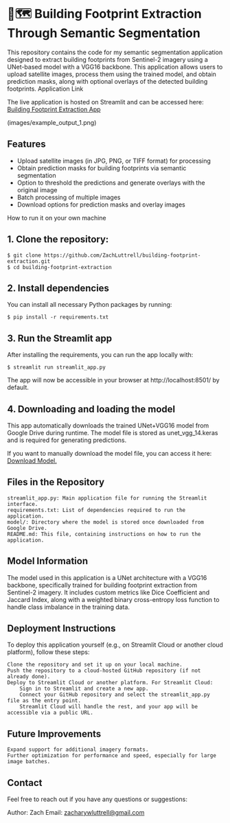 # 🏢🗺️ Building Footprint Extraction Through Semantic Segmentation

This repository contains the code for my semantic segmentation application designed to extract building footprints from Sentinel-2 imagery using a UNet-based model with a VGG16 backbone. This application allows users to upload satellite images, process them using the trained model, and obtain prediction masks, along with optional overlays of the detected building footprints.
Application Link

The live application is hosted on Streamlit and can be accessed here: [Building Footprint Extraction App](https://building-footprint-extraction.streamlit.app/)

(images/example_output_1.png)

## Features

* Upload satellite images (in JPG, PNG, or TIFF format) for processing
* Obtain prediction masks for building footprints via semantic segmentation
* Option to threshold the predictions and generate overlays with the original image
* Batch processing of multiple images
* Download options for prediction masks and overlay images

How to run it on your own machine
## 1. Clone the repository:

    $ git clone https://github.com/ZachLuttrell/building-footprint-extraction.git
    $ cd building-footprint-extraction

## 2. Install dependencies

You can install all necessary Python packages by running:

    $ pip install -r requirements.txt

## 3. Run the Streamlit app

After installing the requirements, you can run the app locally with:

    $ streamlit run streamlit_app.py

The app will now be accessible in your browser at http://localhost:8501/ by default.

## 4. Downloading and loading the model

This app automatically downloads the trained UNet+VGG16 model from Google Drive during runtime. The model file is stored as unet_vgg_14.keras and is required for generating predictions.

If you want to manually download the model file, you can access it here: [Download Model.](https://drive.google.com/file/d/1MB7DOQq6--oIYF6TWdn7kisjXWnPI1E4/view?usp=drive_link)

## Files in the Repository

    streamlit_app.py: Main application file for running the Streamlit interface.
    requirements.txt: List of dependencies required to run the application.
    model/: Directory where the model is stored once downloaded from Google Drive.
    README.md: This file, containing instructions on how to run the application.

## Model Information

The model used in this application is a UNet architecture with a VGG16 backbone, specifically trained for building footprint extraction from Sentinel-2 imagery. It includes custom metrics like Dice Coefficient and Jaccard Index, along with a weighted binary cross-entropy loss function to handle class imbalance in the training data.

## Deployment Instructions

To deploy this application yourself (e.g., on Streamlit Cloud or another cloud platform), follow these steps:

    Clone the repository and set it up on your local machine.
    Push the repository to a cloud-hosted GitHub repository (if not already done).
    Deploy to Streamlit Cloud or another platform. For Streamlit Cloud:
        Sign in to Streamlit and create a new app.
        Connect your GitHub repository and select the streamlit_app.py file as the entry point.
        Streamlit Cloud will handle the rest, and your app will be accessible via a public URL.

## Future Improvements

    Expand support for additional imagery formats.
    Further optimization for performance and speed, especially for large image batches.

## Contact

Feel free to reach out if you have any questions or suggestions:

Author: Zach
Email: zacharywluttrell@gmail.com

